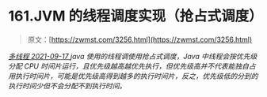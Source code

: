 <!--yml
category: 未分类
date: 0001-01-01 00:00:00
-->

# 161.JVM 的线程调度实现（抢占式调度）

> 原文：[https://zwmst.com/3256.html](https://zwmst.com/3256.html)

   [ *多线程* ](https://zwmst.com/%e5%a4%9a%e7%ba%bf%e7%a8%8b)*[ <time datetime="2021-09-18T00:23:58+08:00"> 2021-09-17 </time> ](https://zwmst.com/3256.html)  java 使用的线程调使用抢占式调度，Java 中线程会按优先级分配 CPU 时间片运行，且优先级越高越优先执行，但优先级高并不代表能独自占用执行时间片，可能是优先级高得到越多的执行时间片，反之，优先级低的分到的执行时间少但不会分配不到执行时间。*